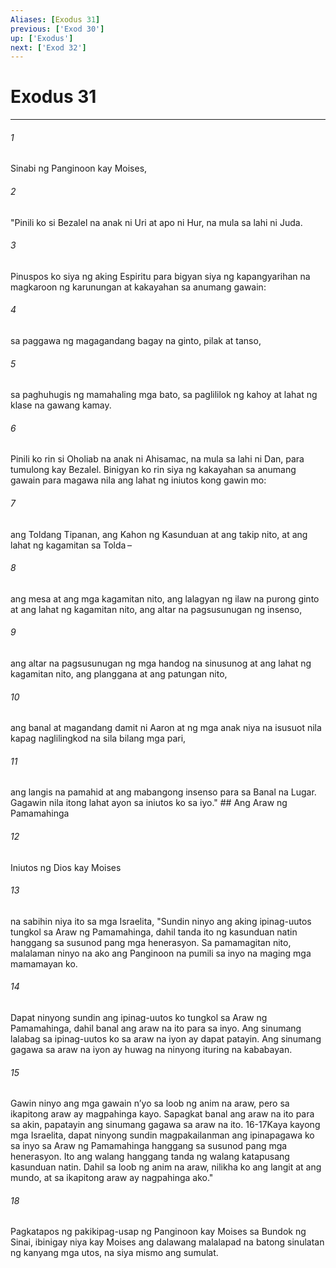 ```yaml
---
Aliases: [Exodus 31]
previous: ['Exod 30']
up: ['Exodus']
next: ['Exod 32']
---
```

# Exodus 31

***






















###### 1 










Sinabi ng Panginoon kay Moises, 





















###### 2 










"Pinili ko si Bezalel na anak ni Uri at apo ni Hur, na mula sa lahi ni Juda. 





















###### 3 










Pinuspos ko siya ng aking Espiritu para bigyan siya ng kapangyarihan na magkaroon ng karunungan at kakayahan sa anumang gawain: 





















###### 4 










sa paggawa ng magagandang bagay na ginto, pilak at tanso, 





















###### 5 










sa paghuhugis ng mamahaling mga bato, sa paglililok ng kahoy at lahat ng klase na gawang kamay. 





















###### 6 










Pinili ko rin si Oholiab na anak ni Ahisamac, na mula sa lahi ni Dan, para tumulong kay Bezalel. Binigyan ko rin siya ng kakayahan sa anumang gawain para magawa nila ang lahat ng iniutos kong gawin mo: 





















###### 7 










ang Toldang Tipanan, ang Kahon ng Kasunduan at ang takip nito, at ang lahat ng kagamitan sa Tolda – 





















###### 8 










ang mesa at ang mga kagamitan nito, ang lalagyan ng ilaw na purong ginto at ang lahat ng kagamitan nito, ang altar na pagsusunugan ng insenso, 





















###### 9 










ang altar na pagsusunugan ng mga handog na sinusunog at ang lahat ng kagamitan nito, ang planggana at ang patungan nito, 





















###### 10 










ang banal at magandang damit ni Aaron at ng mga anak niya na isusuot nila kapag naglilingkod na sila bilang mga pari, 





















###### 11 










ang langis na pamahid at ang mabangong insenso para sa Banal na Lugar. Gagawin nila itong lahat ayon sa iniutos ko sa iyo." ## Ang Araw ng Pamamahinga 





















###### 12 










Iniutos ng Dios kay Moises 





















###### 13 










na sabihin niya ito sa mga Israelita, "Sundin ninyo ang aking ipinag-uutos tungkol sa Araw ng Pamamahinga, dahil tanda ito ng kasunduan natin hanggang sa susunod pang mga henerasyon. Sa pamamagitan nito, malalaman ninyo na ako ang Panginoon na pumili sa inyo na maging mga mamamayan ko. 





















###### 14 










Dapat ninyong sundin ang ipinag-uutos ko tungkol sa Araw ng Pamamahinga, dahil banal ang araw na ito para sa inyo. Ang sinumang lalabag sa ipinag-uutos ko sa araw na iyon ay dapat patayin. Ang sinumang gagawa sa araw na iyon ay huwag na ninyong ituring na kababayan. 





















###### 15 










Gawin ninyo ang mga gawain nʼyo sa loob ng anim na araw, pero sa ikapitong araw ay magpahinga kayo. Sapagkat banal ang araw na ito para sa akin, papatayin ang sinumang gagawa sa araw na ito. 16-17Kaya kayong mga Israelita, dapat ninyong sundin magpakailanman ang ipinapagawa ko sa inyo sa Araw ng Pamamahinga hanggang sa susunod pang mga henerasyon. Ito ang walang hanggang tanda ng walang katapusang kasunduan natin. Dahil sa loob ng anim na araw, nilikha ko ang langit at ang mundo, at sa ikapitong araw ay nagpahinga ako." 





















###### 18 










Pagkatapos ng pakikipag-usap ng Panginoon kay Moises sa Bundok ng Sinai, ibinigay niya kay Moises ang dalawang malalapad na batong sinulatan ng kanyang mga utos, na siya mismo ang sumulat.
